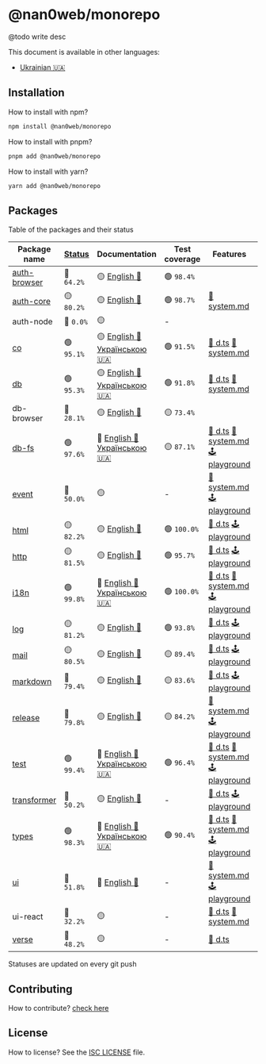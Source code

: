 # @nan0web/monorepo

@todo write desc

This document is available in other languages:
- [Ukrainian 🇺🇦](./docs/uk/README.md)

## Installation

How to install with npm?
```bash
npm install @nan0web/monorepo
```

How to install with pnpm?
```bash
pnpm add @nan0web/monorepo
```

How to install with yarn?
```bash
yarn add @nan0web/monorepo
```

## Packages

Table of the packages and their status

|Package name|[Status](https://github.com/nan0web/monorepo/blob/main/system.md#написання-сценаріїв)|Documentation|Test coverage|Features|Npm version|
|---|---|---|---|---|---|
 |[auth-browser](https://github.com/nan0web/auth-browser/) |🔴 `64.2%` |🟡 [English 🏴󠁧󠁢󠁥󠁮󠁧󠁿](https://github.com/nan0web/auth-browser/blob/main/README.md) |🟢 `98.4%` | |— |
 |[auth-core](https://github.com/nan0web/auth-core/) |🟡 `80.2%` |🟡 [English 🏴󠁧󠁢󠁥󠁮󠁧󠁿](https://github.com/nan0web/auth-core/blob/main/README.md) |🟢 `98.7%` |[📜 system.md](https://github.com/nan0web/auth-core/blob/main/system.md) |— |
 |auth-node |🔴 `0.0%` |🟡  |- | |— |
 |[co](https://github.com/nan0web/co/) |🟢 `95.1%` |🟡 [English 🏴󠁧󠁢󠁥󠁮󠁧󠁿](https://github.com/nan0web/co/blob/main/README.md)<br />[Українською 🇺🇦](https://github.com/nan0web/co/blob/main/docs/uk/README.md) |🟢 `91.5%` |[🥒 d.ts](https://github.com/nan0web/co/tree/main/types) [📜 system.md](https://github.com/nan0web/co/blob/main/system.md) |— |
 |[db](https://github.com/nan0web/db/) |🟢 `95.3%` |🟡 [English 🏴󠁧󠁢󠁥󠁮󠁧󠁿](https://github.com/nan0web/db/blob/main/README.md)<br />[Українською 🇺🇦](https://github.com/nan0web/db/blob/main/docs/uk/README.md) |🟢 `91.8%` |[🥒 d.ts](https://github.com/nan0web/db/tree/main/types) [📜 system.md](https://github.com/nan0web/db/blob/main/system.md) |db@6.0.3 | MIT | deps: 4 | versions: 36 |
 |db-browser |🔴 `28.1%` |🟡 [English 🏴󠁧󠁢󠁥󠁮󠁧󠁿](https://github.com/nan0web/db-browser/blob/main/README.md) |🟡 `73.4%` | |— |
 |[db-fs](https://github.com/nan0web/db-fs/) |🟢 `97.6%` |🧪 [English 🏴󠁧󠁢󠁥󠁮󠁧󠁿](https://github.com/nan0web/db-fs/blob/main/README.md)<br />[Українською 🇺🇦](https://github.com/nan0web/db-fs/blob/main/docs/uk/README.md) |🟡 `87.1%` |[🥒 d.ts](https://github.com/nan0web/db-fs/tree/main/types) [📜 system.md](https://github.com/nan0web/db-fs/blob/main/system.md) [🕹️ playground](https://github.com/nan0web/db-fs/blob/blob/playground/main.js) |— |
 |[event](https://github.com/nan0web/event/) |🔴 `50.0%` |🟡  |- |[📜 system.md](https://github.com/nan0web/event/blob/main/system.md) [🕹️ playground](https://github.com/nan0web/event/blob/blob/playground/main.js) |1.0.0 |
 |[html](https://github.com/nan0web/html/) |🟡 `82.2%` |🟡 [English 🏴󠁧󠁢󠁥󠁮󠁧󠁿](https://github.com/nan0web/html/blob/main/README.md) |🟢 `100.0%` |[🥒 d.ts](https://github.com/nan0web/html/tree/main/types) [🕹️ playground](https://github.com/nan0web/html/blob/blob/playground/main.js) |1.0.0 |
 |[http](https://github.com/nan0web/http/) |🟡 `81.5%` |🟡 [English 🏴󠁧󠁢󠁥󠁮󠁧󠁿](https://github.com/nan0web/http/blob/main/README.md) |🟢 `95.7%` |[🥒 d.ts](https://github.com/nan0web/http/tree/main/types) [🕹️ playground](https://github.com/nan0web/http/blob/blob/playground/main.js) |0.0.1-security |
 |[i18n](https://github.com/nan0web/i18n/) |🟢 `99.8%` |🧪 [English 🏴󠁧󠁢󠁥󠁮󠁧󠁿](https://github.com/nan0web/i18n/blob/main/README.md)<br />[Українською 🇺🇦](https://github.com/nan0web/i18n/blob/main/docs/uk/README.md) |🟢 `100.0%` |[🥒 d.ts](https://github.com/nan0web/i18n/tree/main/types) [📜 system.md](https://github.com/nan0web/i18n/blob/main/system.md) [🕹️ playground](https://github.com/nan0web/i18n/blob/blob/playground/main.js) |0.15.1 |
 |[log](https://github.com/nan0web/log/) |🟡 `81.2%` |🟡 [English 🏴󠁧󠁢󠁥󠁮󠁧󠁿](https://github.com/nan0web/log/blob/main/README.md) |🟢 `93.8%` |[🥒 d.ts](https://github.com/nan0web/log/tree/main/types) [🕹️ playground](https://github.com/nan0web/log/blob/blob/playground/main.js) |6.3.2 |
 |[mail](https://github.com/nan0web/mail/) |🟡 `80.5%` |🟡 [English 🏴󠁧󠁢󠁥󠁮󠁧󠁿](https://github.com/nan0web/mail/blob/main/README.md) |🟡 `89.4%` |[🥒 d.ts](https://github.com/nan0web/mail/tree/main/types) [🕹️ playground](https://github.com/nan0web/mail/blob/blob/playground/main.js) |0.2.3 |
 |[markdown](https://github.com/nan0web/markdown/) |🔴 `79.4%` |🟡 [English 🏴󠁧󠁢󠁥󠁮󠁧󠁿](https://github.com/nan0web/markdown/blob/main/README.md) |🟡 `83.6%` |[🥒 d.ts](https://github.com/nan0web/markdown/tree/main/types) [🕹️ playground](https://github.com/nan0web/markdown/blob/blob/playground/main.js) |0.5.0 |
 |[release](https://github.com/nan0web/release/) |🔴 `79.8%` |🟡 [English 🏴󠁧󠁢󠁥󠁮󠁧󠁿](https://github.com/nan0web/release/blob/main/README.md) |🟡 `84.2%` |[📜 system.md](https://github.com/nan0web/release/blob/main/system.md) [🕹️ playground](https://github.com/nan0web/release/blob/blob/playground/main.js) |6.3.1 |
 |[test](https://github.com/nan0web/test/) |🟢 `99.4%` |🧪 [English 🏴󠁧󠁢󠁥󠁮󠁧󠁿](https://github.com/nan0web/test/blob/main/README.md)<br />[Українською 🇺🇦](https://github.com/nan0web/test/blob/main/docs/uk/README.md) |🟢 `96.4%` |[🥒 d.ts](https://github.com/nan0web/test/tree/main/types) [📜 system.md](https://github.com/nan0web/test/blob/main/system.md) [🕹️ playground](https://github.com/nan0web/test/blob/blob/playground/main.js) |3.3.0 |
 |[transformer](https://github.com/nan0web/transformer/) |🔴 `50.2%` |🟡 [English 🏴󠁧󠁢󠁥󠁮󠁧󠁿](https://github.com/nan0web/transformer/blob/main/README.md) |- |[🥒 d.ts](https://github.com/nan0web/transformer/tree/main/types) [🕹️ playground](https://github.com/nan0web/transformer/blob/blob/playground/main.js) |1.2.8 |
 |[types](https://github.com/nan0web/types/) |🟢 `98.3%` |🧪 [English 🏴󠁧󠁢󠁥󠁮󠁧󠁿](https://github.com/nan0web/types/blob/main/README.md)<br />[Українською 🇺🇦](https://github.com/nan0web/types/blob/main/docs/uk/README.md) |🟢 `90.4%` |[🥒 d.ts](https://github.com/nan0web/types/tree/main/types) [📜 system.md](https://github.com/nan0web/types/blob/main/system.md) [🕹️ playground](https://github.com/nan0web/types/blob/blob/playground/main.js) |0.1.1 |
 |[ui](https://github.com/nan0web/ui/) |🔴 `51.8%` |🧪 [English 🏴󠁧󠁢󠁥󠁮󠁧󠁿](https://github.com/nan0web/ui/blob/main/README.md) |- |[📜 system.md](https://github.com/nan0web/ui/blob/main/system.md) [🕹️ playground](https://github.com/nan0web/ui/blob/blob/playground/main.js) |0.2.4 |
 |ui-react |🔴 `32.2%` |🟡  |- |[🥒 d.ts](https://github.com/nan0web/ui-react/tree/main/types) [📜 system.md](https://github.com/nan0web/ui-react/blob/main/system.md) |1.0.3 |
 |[verse](https://github.com/nan0web/verse/) |🔴 `48.2%` |🟡  |- |[🥒 d.ts](https://github.com/nan0web/verse/tree/main/types) |1.0.0-alpha-05 |

Statuses are updated on every git push

## Contributing

How to contribute? [check here](./CONTRIBUTING.md)

## License

How to license? See the [ISC LICENSE](./LICENSE) file.
